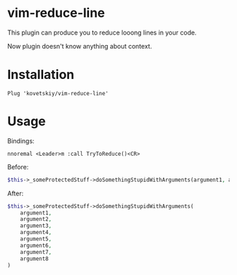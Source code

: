 vim-reduce-line
==============

This plugin can produce you to reduce looong lines in your code.

Now plugin doesn't know anything about context.

Installation
============
```viml
Plug 'kovetskiy/vim-reduce-line'
```

Usage
=====

Bindings:
```viml
nnoremal <Leader>m :call TryToReduce()<CR>
```

Before:
```php
$this->_someProtectedStuff->doSomethingStupidWithArguments(argument1, argument2, argument3, argument4, argument5, argument6, argument7, argument8)
```

After:
```php
$this->_someProtectedStuff->doSomethingStupidWithArguments(
    argument1,
    argument2,
    argument3,
    argument4,
    argument5,
    argument6,
    argument7,
    argument8
)
```
